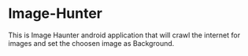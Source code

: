 # Image-Hunter
This is Image Haunter android application that will crawl the internet for images and set the choosen image as Background.
